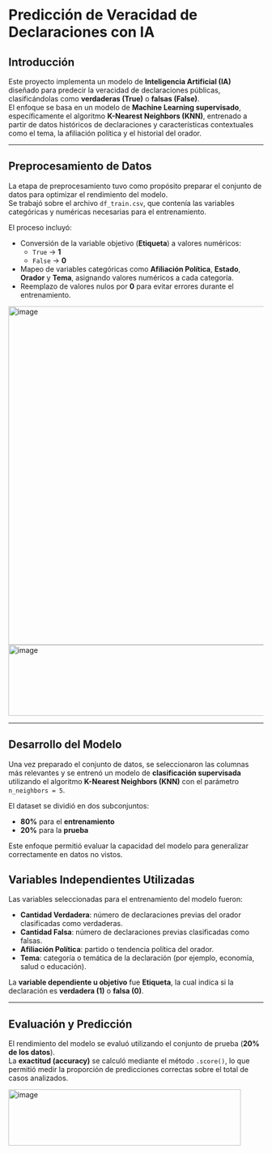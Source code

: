 # Predicción de Veracidad de Declaraciones con IA

## Introducción

Este proyecto implementa un modelo de **Inteligencia Artificial (IA)** diseñado para predecir la veracidad de declaraciones públicas, clasificándolas como **verdaderas (True)** o **falsas (False)**.  
El enfoque se basa en un modelo de **Machine Learning supervisado**, específicamente el algoritmo **K-Nearest Neighbors (KNN)**, entrenado a partir de datos históricos de declaraciones y características contextuales como el tema, la afiliación política y el historial del orador.

---

## Preprocesamiento de Datos

La etapa de preprocesamiento tuvo como propósito preparar el conjunto de datos para optimizar el rendimiento del modelo.  
Se trabajó sobre el archivo `df_train.csv`, que contenía las variables categóricas y numéricas necesarias para el entrenamiento.

El proceso incluyó:

- Conversión de la variable objetivo (**Etiqueta**) a valores numéricos:  
  - `True` → **1**  
  - `False` → **0**
- Mapeo de variables categóricas como **Afiliación Política**, **Estado**, **Orador** y **Tema**, asignando valores numéricos a cada categoría.
- Reemplazo de valores nulos por **0** para evitar errores durante el entrenamiento.

<img width="844" height="668" alt="image" src="https://github.com/user-attachments/assets/de590e2e-3fa9-4591-825e-f30a13cc60a1" />
<img width="785" height="140" alt="image" src="https://github.com/user-attachments/assets/68330a9f-0705-48bb-8cf4-639f34e46aa7" />

---

## Desarrollo del Modelo

Una vez preparado el conjunto de datos, se seleccionaron las columnas más relevantes y se entrenó un modelo de **clasificación supervisada** utilizando el algoritmo **K-Nearest Neighbors (KNN)** con el parámetro `n_neighbors = 5`.

El dataset se dividió en dos subconjuntos:

- **80%** para el **entrenamiento**
- **20%** para la **prueba**

Este enfoque permitió evaluar la capacidad del modelo para generalizar correctamente en datos no vistos.

## Variables Independientes Utilizadas

Las variables seleccionadas para el entrenamiento del modelo fueron:

- **Cantidad Verdadera**: número de declaraciones previas del orador clasificadas como verdaderas.  
- **Cantidad Falsa**: número de declaraciones previas clasificadas como falsas.  
- **Afiliación Política**: partido o tendencia política del orador.  
- **Tema**: categoría o temática de la declaración (por ejemplo, economía, salud o educación).

La **variable dependiente u objetivo** fue **Etiqueta**, la cual indica si la declaración es **verdadera (1)** o **falsa (0)**.

---

## Evaluación y Predicción

El rendimiento del modelo se evaluó utilizando el conjunto de prueba (**20% de los datos**).  
La **exactitud (accuracy)** se calculó mediante el método `.score()`, lo que permitió medir la proporción de predicciones correctas sobre el total de casos analizados.

<img width="459" height="111" alt="image" src="https://github.com/user-attachments/assets/35ebebfc-f34e-4580-be9b-1e2b56fae1dc" />



